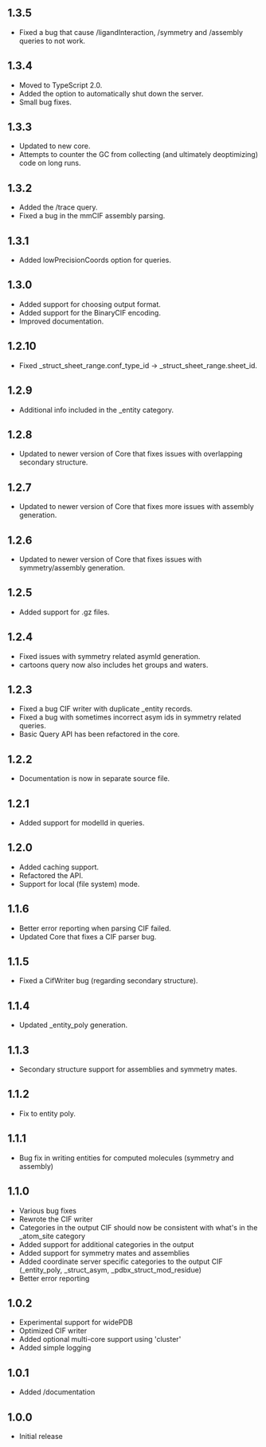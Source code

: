 ﻿## 1.3.5
* Fixed a bug that cause /ligandInteraction, /symmetry and /assembly queries to not work.

## 1.3.4
* Moved to TypeScript 2.0.
* Added the option to automatically shut down the server.
* Small bug fixes.

## 1.3.3
* Updated to new core.
* Attempts to counter the GC from collecting (and ultimately deoptimizing) code on long runs.

## 1.3.2
* Added the /trace query.
* Fixed a bug in the mmCIF assembly parsing.

## 1.3.1
* Added lowPrecisionCoords option for queries.

## 1.3.0
* Added support for choosing output format.
* Added support for the BinaryCIF encoding.
* Improved documentation.

## 1.2.10
* Fixed _struct_sheet_range.conf_type_id -> _struct_sheet_range.sheet_id.

## 1.2.9
* Additional info included in the _entity category.

## 1.2.8
* Updated to newer version of Core that fixes issues with overlapping secondary structure.

## 1.2.7
* Updated to newer version of Core that fixes more issues with assembly generation.

## 1.2.6
* Updated to newer version of Core that fixes issues with symmetry/assembly generation.

## 1.2.5
* Added support for .gz files.

## 1.2.4
* Fixed issues with symmetry related asymId generation.
* cartoons query now also includes het groups and waters.

## 1.2.3
* Fixed a bug CIF writer with duplicate _entity records.
* Fixed a bug with sometimes incorrect asym ids in symmetry related queries.
* Basic Query API has been refactored in the core.

## 1.2.2
* Documentation is now in separate source file.

## 1.2.1
* Added support for modelId in queries.

## 1.2.0
* Added caching support.
* Refactored the API.
* Support for local (file system) mode.

## 1.1.6
* Better error reporting when parsing CIF failed.
* Updated Core that fixes a CIF parser bug.

## 1.1.5
* Fixed a CifWriter bug (regarding secondary structure).

## 1.1.4
* Updated _entity_poly generation.

## 1.1.3
* Secondary structure support for assemblies and symmetry mates.

## 1.1.2
* Fix to entity poly.

## 1.1.1
* Bug fix in writing entities for computed molecules (symmetry and assembly)

## 1.1.0
* Various bug fixes
* Rewrote the CIF writer
* Categories in the output CIF should now be consistent with what's in the _atom_site category
* Added support for additional categories in the output
* Added support for symmetry mates and assemblies 
* Added coordinate server specific categories to the output CIF (_entity_poly, _struct_asym, _pdbx_struct_mod_residue)
* Better error reporting

## 1.0.2
* Experimental support for widePDB
* Optimized CIF writer
* Added optional multi-core support using 'cluster'
* Added simple logging

## 1.0.1
* Added /documentation

## 1.0.0
* Initial release